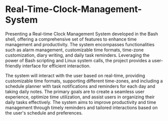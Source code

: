 # Real-Time-Clock-Management-System

Presenting a Real-time Clock Management System developed in the Bash shell, offering a comprehensive set of features to enhance time management and productivity. The system encompasses functionalities such as alarm management, customizable time formats, time-zone customization, diary writing, and daily task reminders. Leveraging the power of Bash scripting and Linux system calls, the project provides a user-friendly interface for efficient interaction.

The system will interact with the user based on real-time, providing customizable time formats, supporting different time-zones, and including a schedule planner with task notifications and reminders for each day and taking daily notes. The primary goals are to create a seamless user experience, optimize time utilization, and assist users in organizing their daily tasks effectively. The system aims to improve productivity and time management through timely reminders and tailored interactions based on the user's schedule and preferences.

